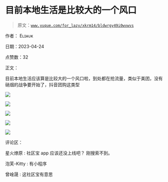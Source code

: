 # 目前本地生活是比较大的一个风口

> 原文：[`www.yuque.com/for_lazy/xkrm14/bldwrgy49i0wvwvs`](https://www.yuque.com/for_lazy/xkrm14/bldwrgy49i0wvwvs)

作者： Eʟɪᴀᴜᴋ

日期：2023-04-24

点赞数：32

正文：

目前本地生活应该算是比较大的一个风口啦，到处都在抢流量，类似于美团，没有硝烟的战争要开始了，抖音团购这类型

![](img/9cd947c0d454f9cbd44ae51de4039ea1.png)  

![](img/bd9273e26ae43604a5acdeb49ea55c1b.png)  

![](img/ada268004d7c3a1a6334e471ee1d1b3b.png)  

![](img/57b201660b4525749edc153554d44719.png)  

![](img/9912d0f95a359207b83dacb8ee4a46b5.png)  

评论区：

星火燎原 : 社区宝 app 应该还没上线吧？ 刚搜索不到。

泡芙-Kitty : 有小程序

曾崯晟 : 这社区宝有意思



